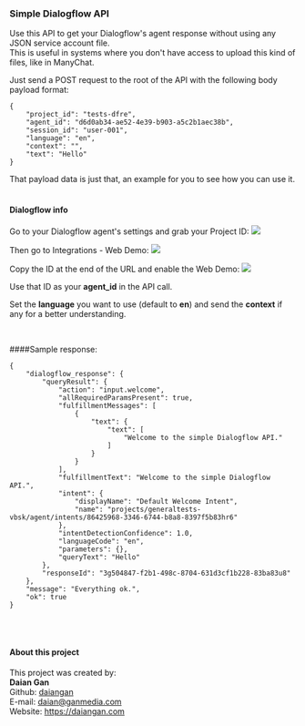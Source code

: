 ### Simple Dialogflow API

Use this API to get your Dialogflow's agent response without using any JSON service account file.  
This is useful in systems where you don't have access to upload this kind of files, like in ManyChat.  

Just send a POST request to the root of the API with the following body payload format:
```text
{
    "project_id": "tests-dfre",
    "agent_id": "d6d0ab34-ae52-4e39-b903-a5c2b1aec38b",
    "session_id": "user-001",
    "language": "en",
    "context": "",
    "text": "Hello"
}
```
That payload data is just that, an example for you to see how you can use it.  
<br>

#### Dialogflow info  
Go to your Dialogflow agent's settings and grab your Project ID:
![](https://zappa-rapidapi-dialogflow.s3.amazonaws.com/01.jpg)

Then go to Integrations - Web Demo:
![](https://zappa-rapidapi-dialogflow.s3.amazonaws.com/02.jpg)

Copy the ID at the end of the URL and enable the Web Demo:
![](https://zappa-rapidapi-dialogflow.s3.amazonaws.com/03.jpg)

Use that ID as your __agent_id__ in the API call.  

Set the __language__ you want to use (default to __en__) and send the __context__ if any for a better understanding.  

<br>

####Sample response:

```text
{
    "dialogflow_response": {
        "queryResult": {
            "action": "input.welcome",
            "allRequiredParamsPresent": true,
            "fulfillmentMessages": [
                {
                    "text": {
                        "text": [
                            "Welcome to the simple Dialogflow API."
                        ]
                    }
                }
            ],
            "fulfillmentText": "Welcome to the simple Dialogflow API.",
            "intent": {
                "displayName": "Default Welcome Intent",
                "name": "projects/generaltests-vbsk/agent/intents/86425968-3346-6744-b8a8-8397f5b83hr6"
            },
            "intentDetectionConfidence": 1.0,
            "languageCode": "en",
            "parameters": {},
            "queryText": "Hello"
        },
        "responseId": "3g504847-f2b1-498c-8704-631d3cf1b228-83ba83u8"
    },
    "message": "Everything ok.",
    "ok": true
}
```

<br>
<br>

#### About this project

This project was created by:
<br>
__Daian Gan__<br>
Github: [daiangan](https://github.com/daiangan)<br>
E-mail: daian@ganmedia.com<br>
Website: https://daiangan.com<br>